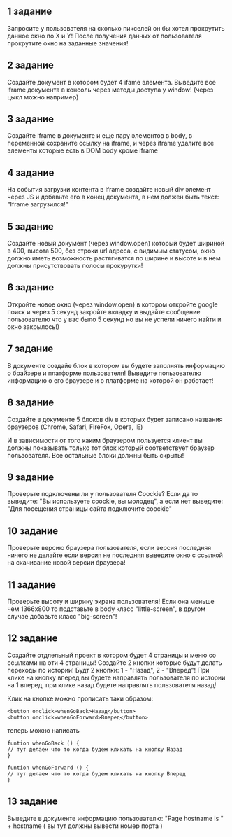 ## 1 задание

Запросите у пользователя на сколько пикселей он бы хотел прокрутить данное окно по X и Y! После получения данных от пользователя прокрутите окно на заданные значения!

## 2 задание

Создайте документ в котором будет 4 ifame элемента. Выведите все iframe документа в консоль через методы доступа у window! (через цыкл можно например)

## 3 задание

Создайте iframe в документе и еще пару элементов в body, в переменной сохраните ссылку на iframe, и через iframe удалите все элементы которые есть в DOM body кроме iframe 

## 4 задание

На события загрузки контента в iframe создайте новый div элемент через JS и добавьте его в конец документа, в нем должен быть текст: "Iframe загрузился!"

## 5 задание

Создайте новый документ (через window.open) который будет шириной в 400, высота 500, без строки url адреса, с видимым статусом, окно должно иметь возможность растягиватся по ширине и высоте и в нем должны присутствовать полосы прокурутки!

## 6 задание

Откройте новое окно (через window.open) в котором откройте google поиск и через 5 секунд закройте вкладку и выдайте сообщение пользователю что у вас было 5 секунд но вы не успели ничего найти и окно закрылось!)

## 7 задание

В документе создайе блок в котором вы будете заполнять информацию о брайзере и платформе пользователя! Выведите пользователю информацию о его браузере и о платформе на которой он работает!

## 8 задание

Создайте в документе 5 блоков div в которых будет записано названия браузеров (Chrome, Safari, FireFox, Opera, IE)

И в зависимости от того каким браузером пользуется клиент вы должны показывать только тот блок который соответствует браузер пользователя. Все остальные блоки должны быть скрыты!

## 9 задание

Проверьте подключены ли у пользователя Coockie? Если да то выведите: "Вы используете coockie, вы молодец", а если нет выведите: "Для посещения страницы сайта подключите coockie"

## 10 задание

Проверьте версию браузера пользователя, если версия последняя ничего не делайте если версия не последняя выведите окно с ссылкой на скачивание новой версии браузера!

## 11 задание

Проверьте высоту и ширину экрана пользователя! Если она меньше чем 1366х800 то подставьте в body класс "little-screen", в другом случае добавьте класс "big-screen"!

## 12 задание

Создайте отдлельный проект в котором будет 4 страницы и меню со ссылками на эти 4 страницы! Создайте 2 кнопки которые будут делать переходы по истории! Будт 2 кнопки: 1 - "Назад", 2 - "Вперед"! При клике на кнопку вперед вы будете направлять пользователя по истории на 1 вперед, при клике назад будете направлять пользователя назад! 

Клик на кнопке можно прописать таки образом:

```
<button onclick=whenGoBack>Назад</button>
<button onclick=whenGoForward>Вперед</button>
```

теперь можно написать 

```
funtion whenGoBack () {
// тут делаем что то когда будем кликать на кнопку Назад
}

funtion whenGoForward () {
// тут делаем что то когда будем кликать на кнопку Вперед
}
```

## 13 задание

Выведите в документе информацию пользователю: "Page hostname is " + hostname ( вы тут должны вывести номер порта )

